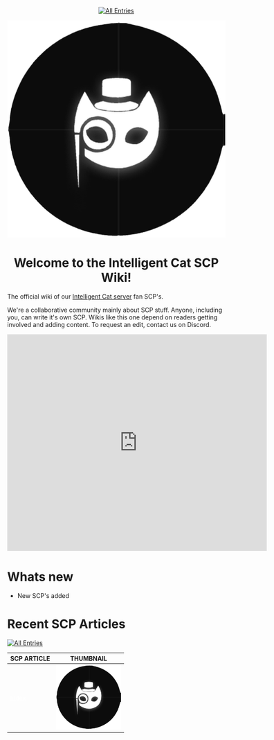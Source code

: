 <html lang="en">
    <head>
        <meta charset="UTF-8"/>
        <meta name="viewport" content="width=device-width, initial-scale=1.0"/>
        <title id="page-title">Main Page | SCP:IC WIKI</title>
        <link rel="icon" href="./IC.png" type="image/png"/>
    </head>
    <p align=center>
        <a href="./tree">
            <img src="https://img.shields.io/badge/GO_TO-All_Entries-000000?style=for-the-badge&labelColor=000000&color=ffffff" title="All Entries" alt="All Entries" style="cursor: pointer;"/></a>
    </p>
    <body>
        <div>
            <p align="center">
                <img src="./IC.png" alt="SCP:IC"/>
            </p>
            <h1 align="center">
                Welcome to the Intelligent Cat SCP Wiki!
            </h1>
            <p>
                The official wiki of our
                <a href="https://discord.gg/9Nu2KNWSwn">Intelligent Cat server</a> fan SCP's.
            </p>
            <p>
                We're a collaborative community mainly about SCP stuff. Anyone, including you, can write it's own SCP. Wikis like this one depend on readers getting involved and adding content. To request an edit, contact us on Discord.
            </p>
            <p align="center">
                <iframe src="https://ptb.discord.com/widget?id=1166418158085734441&theme=dark" width="600" height="500" allowtransparency="true" frameborder="0" sandbox="allow-popups allow-popups-to-escape-sandbox allow-same-origin allow-scripts"></iframe>
            </p>
        </div>
        <div>
            <h1>
                Whats new
            </h1>
            <ul>
                <li>
                    New SCP's added
                </li>
            </ul>
        </div>
        <div>
            <h1 id="RecentFiles">
                Recent SCP Articles
            </h1>
            <a href="./tree">
                <img src="https://img.shields.io/badge/GO_TO-All_Entries-000000?style=for-the-badge&labelColor=000000&color=ffffff" title="All Entries" alt="All Entries" style="cursor: pointer;"/>
            </a>
            <table>
                <thead>
                    <tr>
                        <th>
                            SCP ARTICLE
                        </th>
                        <th>
                            THUMBNAIL
                        </th>
                    </tr>
                </thead>
                <tbody>
                    <tr>
                        <td>
                            <a href="./index"  style="color: white">Index</a>
                        </td>
                        <td>
                            <img src="./IC.png" title="Janitor" alt="Janitor" width="150"/>
                        </td>
                    </tr>
                </tbody>
            </table>
        </div>
        <p align=center>
            <a href="./tree">
                <img src="https://img.shields.io/badge/GO_TO-All_Entries-000000?style=for-the-badge&labelColor=000000&color=ffffff" title="All Entries" style="cursor: pointer;" alt="" />
            </a>
        </p>
    </body>
</html>
